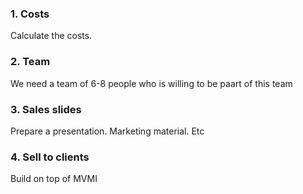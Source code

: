
### 1. Costs
Calculate the costs.
### 2. Team
We need a team of 6-8 people who is willing to be paart of this team
### 3. Sales slides
Prepare a presentation. Marketing material. Etc
### 4. Sell to clients
Build on top of MVMI

